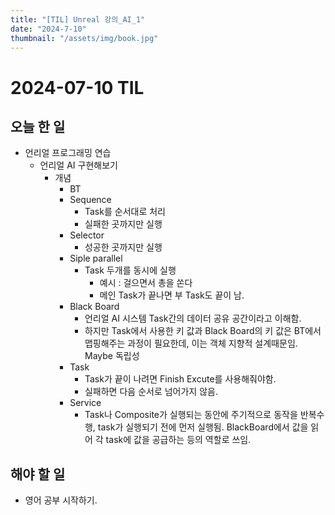 ```yaml
---
title: "[TIL] Unreal 강의_AI_1"
date: "2024-7-10"
thumbnail: "/assets/img/book.jpg"
---
```


# 2024-07-10 TIL

## 오늘 한 일

- 언리얼 프로그래밍 연습
    - 언리얼 AI 구현해보기
      - 개념
        - BT
        - Sequence
          - Task를 순서대로 처리
          - 실패한 곳까지만 실행
        - Selector
          - 성공한 곳까지만 실행
        - Siple parallel
          - Task 두개를 동시에 실행
            - 예시 : 걸으면서 총을 쏜다
            - 메인 Task가 끝나면 부 Task도 끝이 남.
        - Black Board
          - 언리얼 AI 시스템 Task간의 데이터 공유 공간이라고 이해함.
          - 하지만 Task에서 사용한 키 값과 Black Board의 키 값은 BT에서 맵핑해주는 과정이 필요한데, 이는 객체 지향적 설계때문임. Maybe 독립성
        - Task
          - Task가 끝이 나려면 Finish Excute를 사용해줘야함.
          - 실패하면 다음 순서로 넘어가지 않음.
        - Service
          - Task나 Composite가 실행되는 동안에 주기적으로 동작을 반복수행, task가 실행되기 전에 먼저 실행됨. BlackBoard에서 값을 읽어 각 task에 값을 공급하는 등의 역할로 쓰임.

## 해야 할 일

- 영어 공부 시작하기.


